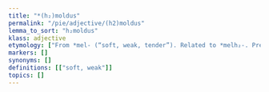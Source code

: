 ```yaml
---
title: "*(h₂)moldus"
permalink: "/pie/adjective/(h2)moldus"
lemma_to_sort: "h₂moldus"
klass: adjective
etymology: ["From *mel- (“soft, weak, tender”). Related to *melh₂-. Presumably also related to *(s)meld-."]
markers: []
synonyms: []
definitions: [["soft, weak"]]
topics: []
---
```

